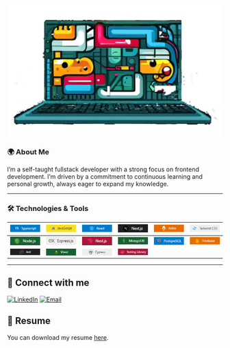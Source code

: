 <p align="center">
<img src="./laptop.png" alt="Laptop with colourful content in the screen" width="500px" />
</p>

### 🌍 About Me

I’m a self-taught fullstack developer  with a strong focus on frontend development.
I’m driven by a commitment to continuous learning and personal growth, always eager to expand my knowledge. 

---

### 🛠️ Technologies & Tools

| <img src="./Typescript.png" alt="TypeScript" width="80px" /> | <img src="./Javascript.png" alt="JavaScript" width="80px" /> | <img src="./React.png" alt="React" width="80px" /> | <img src="./Next.png" alt="Next.js" width="80px" /> | <img src="./Astro.png" alt="Astro" width="80px" /> | <img src="./Tailwind.png" alt="Tailwind CSS" width="80px" /> |
| :----------------------------------------------------------: | :----------------------------------------------------------: | :------------------------------------------------: | :------------------------------------------------: | :------------------------------------------------: | :----------------------------------------------------------: |
| <img src="./Node.png" alt="Node.js" width="80px" /> | <img src="./Express.png" alt="Express" width="80px" /> | <img src="./Nest.png" alt="Nest.js" width="80px" /> | <img src="./Mongo.png" alt="MongoDB" width="80px" /> | <img src="./PostgreSQL.png" alt="PostgreSQL" width="80px" /> | <img src="./Firebase.png" alt="Firebase" width="80px" /> |
| <img src="./Jest.png" alt="Jest" width="80px" /> | <img src="./Vitest.png" alt="Vitest" width="80px" /> | <img src="./Cypress.png" alt="Cypress" width="80px" /> | <img src="./Testing-library.png" alt="Testing Library" width="80px" /> | |

---

## 🤝 Connect with me

[![LinkedIn](https://img.shields.io/badge/LinkedIn-ferenoch-blue?style=flat&logo=linkedin)](https://linkedin.com/in/ferenoch)
[![Email](https://img.shields.io/badge/Email-ferenoch.dev@gmail.com-red?style=flat&logo=gmail)](mailto:ferenoch.dev@gmail.com)

## 📄 Resume

You can download my resume [here](./cv-fernando-gomez-dev-eng.pdf).